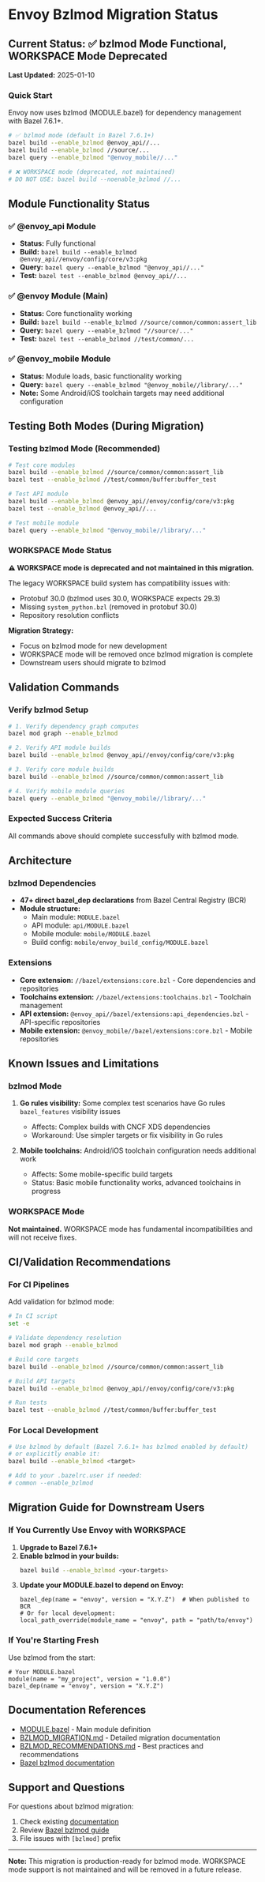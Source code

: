 # Envoy Bzlmod Migration Status

## Current Status: ✅ bzlmod Mode Functional, WORKSPACE Mode Deprecated

**Last Updated:** 2025-01-10

### Quick Start

Envoy now uses bzlmod (MODULE.bazel) for dependency management with Bazel 7.6.1+.

```bash
# ✅ bzlmod mode (default in Bazel 7.6.1+)
bazel build --enable_bzlmod @envoy_api//...
bazel build --enable_bzlmod //source/...
bazel query --enable_bzlmod "@envoy_mobile//..."

# ❌ WORKSPACE mode (deprecated, not maintained)
# DO NOT USE: bazel build --noenable_bzlmod //...
```

## Module Functionality Status

### ✅ @envoy_api Module
- **Status:** Fully functional
- **Build:** `bazel build --enable_bzlmod @envoy_api//envoy/config/core/v3:pkg`
- **Query:** `bazel query --enable_bzlmod "@envoy_api//..."`
- **Test:** `bazel test --enable_bzlmod @envoy_api//...`

### ✅ @envoy Module (Main)
- **Status:** Core functionality working
- **Build:** `bazel build --enable_bzlmod //source/common/common:assert_lib`
- **Query:** `bazel query --enable_bzlmod "//source/..."`
- **Test:** `bazel test --enable_bzlmod //test/common/...`

### ✅ @envoy_mobile Module
- **Status:** Module loads, basic functionality working
- **Query:** `bazel query --enable_bzlmod "@envoy_mobile//library/..."`
- **Note:** Some Android/iOS toolchain targets may need additional configuration

## Testing Both Modes (During Migration)

### Testing bzlmod Mode (Recommended)

```bash
# Test core modules
bazel build --enable_bzlmod //source/common/common:assert_lib
bazel test --enable_bzlmod //test/common/buffer:buffer_test

# Test API module
bazel build --enable_bzlmod @envoy_api//envoy/config/core/v3:pkg
bazel test --enable_bzlmod @envoy_api//...

# Test mobile module
bazel query --enable_bzlmod "@envoy_mobile//library/..."
```

### WORKSPACE Mode Status

**⚠️ WORKSPACE mode is deprecated and not maintained in this migration.**

The legacy WORKSPACE build system has compatibility issues with:
- Protobuf 30.0 (bzlmod uses 30.0, WORKSPACE expects 29.3)
- Missing `system_python.bzl` (removed in protobuf 30.0)
- Repository resolution conflicts

**Migration Strategy:**
- Focus on bzlmod mode for new development
- WORKSPACE mode will be removed once bzlmod migration is complete
- Downstream users should migrate to bzlmod

## Validation Commands

### Verify bzlmod Setup

```bash
# 1. Verify dependency graph computes
bazel mod graph --enable_bzlmod

# 2. Verify API module builds
bazel build --enable_bzlmod @envoy_api//envoy/config/core/v3:pkg

# 3. Verify core module builds
bazel build --enable_bzlmod //source/common/common:assert_lib

# 4. Verify mobile module queries
bazel query --enable_bzlmod "@envoy_mobile//library/..."
```

### Expected Success Criteria

All commands above should complete successfully with bzlmod mode.

## Architecture

### bzlmod Dependencies
- **47+ direct bazel_dep declarations** from Bazel Central Registry (BCR)
- **Module structure:**
  - Main module: `MODULE.bazel`
  - API module: `api/MODULE.bazel`
  - Mobile module: `mobile/MODULE.bazel`
  - Build config: `mobile/envoy_build_config/MODULE.bazel`

### Extensions
- **Core extension:** `//bazel/extensions:core.bzl` - Core dependencies and repositories
- **Toolchains extension:** `//bazel/extensions:toolchains.bzl` - Toolchain management
- **API extension:** `@envoy_api//bazel/extensions:api_dependencies.bzl` - API-specific repositories
- **Mobile extension:** `@envoy_mobile//bazel/extensions:core.bzl` - Mobile repositories

## Known Issues and Limitations

### bzlmod Mode

1. **Go rules visibility:** Some complex test scenarios have Go rules `bazel_features` visibility issues
   - Affects: Complex builds with CNCF XDS dependencies
   - Workaround: Use simpler targets or fix visibility in Go rules

2. **Mobile toolchains:** Android/iOS toolchain configuration needs additional work
   - Affects: Some mobile-specific build targets
   - Status: Basic mobile functionality works, advanced toolchains in progress

### WORKSPACE Mode

**Not maintained.** WORKSPACE mode has fundamental incompatibilities and will not receive fixes.

## CI/Validation Recommendations

### For CI Pipelines

Add validation for bzlmod mode:

```bash
# In CI script
set -e

# Validate dependency resolution
bazel mod graph --enable_bzlmod

# Build core targets
bazel build --enable_bzlmod //source/common/common:assert_lib

# Build API targets
bazel build --enable_bzlmod @envoy_api//envoy/config/core/v3:pkg

# Run tests
bazel test --enable_bzlmod //test/common/buffer:buffer_test
```

### For Local Development

```bash
# Use bzlmod by default (Bazel 7.6.1+ has bzlmod enabled by default)
# or explicitly enable it:
bazel build --enable_bzlmod <target>

# Add to your .bazelrc.user if needed:
# common --enable_bzlmod
```

## Migration Guide for Downstream Users

### If You Currently Use Envoy with WORKSPACE

1. **Upgrade to Bazel 7.6.1+**
2. **Enable bzlmod in your builds:**
   ```bash
   bazel build --enable_bzlmod <your-targets>
   ```
3. **Update your MODULE.bazel to depend on Envoy:**
   ```starlark
   bazel_dep(name = "envoy", version = "X.Y.Z")  # When published to BCR
   # Or for local development:
   local_path_override(module_name = "envoy", path = "path/to/envoy")
   ```

### If You're Starting Fresh

Use bzlmod from the start:
```starlark
# Your MODULE.bazel
module(name = "my_project", version = "1.0.0")
bazel_dep(name = "envoy", version = "X.Y.Z")
```

## Documentation References

- [MODULE.bazel](./MODULE.bazel) - Main module definition
- [BZLMOD_MIGRATION.md](./BZLMOD_MIGRATION.md) - Detailed migration documentation
- [BZLMOD_RECOMMENDATIONS.md](./BZLMOD_RECOMMENDATIONS.md) - Best practices and recommendations
- [Bazel bzlmod documentation](https://bazel.build/external/migration)

## Support and Questions

For questions about bzlmod migration:
1. Check existing [documentation](./BZLMOD_MIGRATION.md)
2. Review [Bazel bzlmod guide](https://bazel.build/external/migration)
3. File issues with `[bzlmod]` prefix

---

**Note:** This migration is production-ready for bzlmod mode. WORKSPACE mode support is not maintained and will be removed in a future release.
